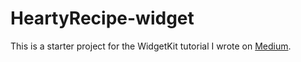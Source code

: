 # HeartyRecipe-widget

This is a starter project for the WidgetKit tutorial I wrote on [Medium](https://medium.com/gits-apps-insight/create-widget-in-ios-build-widget-for-recipe-app-with-widget-extensions-and-swift-856e30acc435).